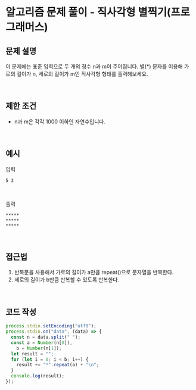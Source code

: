 # 알고리즘 문제 풀이 - 직사각형 별찍기(프로그래머스)

## 문제 설명

이 문제에는 표준 입력으로 두 개의 정수 n과 m이 주어집니다.
별(\*) 문자를 이용해 가로의 길이가 n, 세로의 길이가 m인 직사각형 형태를 출력해보세요.

<br />

## 제한 조건

- n과 m은 각각 1000 이하인 자연수입니다.

<br />

## 예시

입력

`5 3`

<br />

출력

```
*****
*****
*****
```

<br />

## 접근법

1. 반복문을 사용해서 가로의 길이가 a만큼 repeat()으로 문자열을 반복한다.
2. 세로의 길이가 b만큼 반복할 수 있도록 반복한다.

 <br />

## 코드 작성

```js
process.stdin.setEncoding("utf8");
process.stdin.on("data", (data) => {
  const n = data.split(" ");
  const a = Number(n[0]),
    b = Number(n[1]);
  let result = "";
  for (let i = 0; i < b; i++) {
    result += "*".repeat(a) + "\n";
  }
  console.log(result);
});
```

<br />
